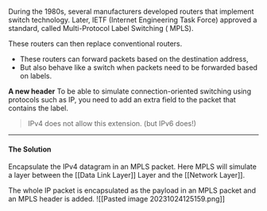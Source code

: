 During the 1980s, several manufacturers developed routers that implement switch technology. Later, IETF (Internet Engineering Task Force) approved a standard, called Multi-Protocol Label Switching ( MPLS).

These routers can then replace conventional routers.
* These routers can forward packets based on the destination address,
* But also behave like a switch when packets need to be forwarded based on labels.

**A new header**
To be able to simulate connection-oriented switching using protocols such as IP, you need to add an extra field to the packet that contains the label.

>IPv4 does not allow this extension. (but IPv6 does!)


***
#### The Solution
Encapsulate the IPv4 datagram in an MPLS packet.
Here MPLS will simulate a layer between the [[Data Link Layer]] Layer and the [[Network Layer]].

The whole IP packet is encapsulated as the payload in an MPLS packet and an MPLS header is added.
![[Pasted image 20231024125159.png]]
